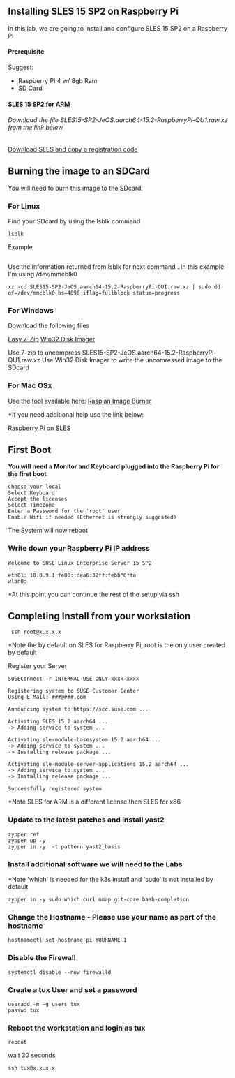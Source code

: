 ## Installing SLES 15 SP2 on Raspberry Pi

In this lab, we are going to install and configure SLES 15 SP2 on a Raspberry Pi

#### Prerequisite
Suggest:
 - Raspberry Pi 4 w/ 8gb Ram
 - SD Card

#### SLES 15 SP2 for ARM

###### Download the file SLES15-SP2-JeOS.aarch64-15.2-RaspberryPi-QU1.raw.xz from the link below

<a href="https://scc.suse.com/admin/products/1936">Download SLES and copy a registration code</a>


## Burning the image to an SDCard

You will need to burn this image to the SDcard.

### For Linux

Find  your SDcard by using the lsblk command
```
lsblk
```

Example
```

```

Use the information returned from lsblk for next command . In this example I'm using /dev/mmcblk0

```
xz -cd SLES15-SP2-JeOS.aarch64-15.2-RaspberryPi-QUI.raw.xz | sudo dd of=/dev/mmcblk0 bs=4096 iflag=fullblock status=progress
```

### For Windows

Download the following files

<a href="http://www.e7z.org">Easy 7-Zip</a>
<a href="http://sourceforge.net/projects/win32diskimager/">Win32 Disk Imager</a>


Use 7-zip to uncompress SLES15-SP2-JeOS.aarch64-15.2-RaspberryPi-QU1.raw.xz
Use Win32 Disk Imager to write the uncomressed image to the SDcard

### For Mac OSx

Use the tool available here:
<a href="https://downloads.raspberrypi.org/imager/imager_1.4.dmg">Raspian Image Burner</a>


*If you need additional help use the link below:

<a href="https://documentation.suse.com/sles/15-SP2/html/SLES-rpi-quick/art-rpiquick.html">Raspberry Pi on SLES</a>

## First Boot

**You will need a Monitor and Keyboard plugged into the Raspberry Pi for the first boot**

    Choose your local
    Select Keyboard
    Accept the licenses
    Select Timezone
    Enter a Password for the 'root' user
    Enable Wifi if needed (Ethernet is strongly suggested)

The System will now reboot

### Write down your Raspberry Pi IP address


```
Welcome to SUSE Linux Enterprise Server 15 SP2

eth01: 10.0.9.1 fe80::dea6:32ff:febb"6ffa
wlan0:
```

*At this point you can continue the rest of the setup via ssh

## Completing Install from your workstation

     ssh root@x.x.x.x

*Note the by default on SLES for Raspberry Pi, root is the only user created by default

Register your Server
```
SUSEConnect -r INTERNAL-USE-ONLY-xxxx-xxxx
```
```
Registering system to SUSE Customer Center
Using E-Mail: ###@###.com

Announcing system to https://scc.suse.com ...

Activating SLES 15.2 aarch64 ...
-> Adding service to system ...

Activating sle-module-basesystem 15.2 aarch64 ...
-> Adding service to system ...
-> Installing release package ...

Activating sle-module-server-applications 15.2 aarch64 ...
-> Adding service to system ...
-> Installing release package ...

Successfully registered system
```

*Note SLES for ARM is a different license then SLES for x86



### Update to the latest patches and install yast2


    zypper ref
    zypper up -y
    zypper in -y  -t pattern yast2_basis


### Install additional software we will need to the Labs

*Note 'which' is needed for the k3s install and 'sudo' is not installed by default

    zypper in -y sudo which curl nmap git-core bash-completion


### Change the Hostname - Please use your name as part of the hostname
```
hostnamectl set-hostname pi-YOURNAME-1
```
### Disable the Firewall
```
systemctl disable --now firewalld
```
### Create a tux User and set a password
```
useradd -m -g users tux
passwd tux
```
### Reboot the workstation and login as tux
```
reboot
```
wait 30 seconds
```
ssh tux@x.x.x.x
```

